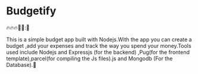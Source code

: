 # Budgetify

:fire:🔥:fire::rocket::rocket::🚀

This is a simple budget app built with Nodejs.With the app you can create a budget ,add your expenses and track the way you spend your money.Tools used include Nodejs and Expressjs (for the backend) ,Pug(for the frontend template),parcel(for compiling the Js files).js and Mongodb (For the Database).👋
